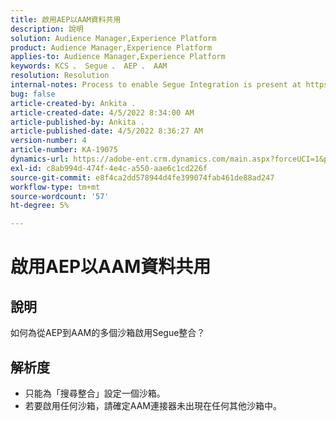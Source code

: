 ```yaml
---
title: 啟用AEP以AAM資料共用
description: 說明
solution: Audience Manager,Experience Platform
product: Audience Manager,Experience Platform
applies-to: Audience Manager,Experience Platform
keywords: KCS 、 Segue 、 AEP 、 AAM
resolution: Resolution
internal-notes: Process to enable Segue Integration is present at https://wiki.corp.adobe.com/pages/viewpage.action?spaceKey=supportdelivery&title=AEP+Segments+not+Populating+in+AAM internal link.
bug: false
article-created-by: Ankita .
article-created-date: 4/5/2022 8:34:00 AM
article-published-by: Ankita .
article-published-date: 4/5/2022 8:36:27 AM
version-number: 4
article-number: KA-19075
dynamics-url: https://adobe-ent.crm.dynamics.com/main.aspx?forceUCI=1&pagetype=entityrecord&etn=knowledgearticle&id=45284320-bbb4-ec11-983f-000d3a5d0e57
exl-id: c8ab994d-474f-4e4c-a550-aae6c1cd226f
source-git-commit: e8f4ca2dd578944d4fe399074fab461de88ad247
workflow-type: tm+mt
source-wordcount: '57'
ht-degree: 5%

---
```


# 啟用AEP以AAM資料共用

## 說明

如何為從AEP到AAM的多個沙箱啟用Segue整合？

## 解析度


- 只能為「搜尋整合」設定一個沙箱。
- 若要啟用任何沙箱，請確定AAM連接器未出現在任何其他沙箱中。
